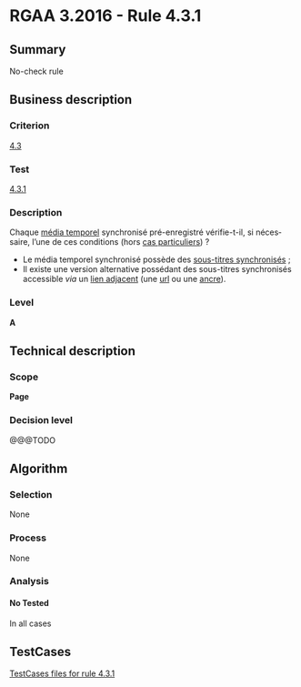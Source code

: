 # RGAA 3.2016 - Rule 4.3.1

## Summary
No-check rule


## Business description

### Criterion
[4.3](http://references.modernisation.gouv.fr/rgaa-accessibilite/2016/criteres.html#crit-4-3)

### Test
[4.3.1](http://references.modernisation.gouv.fr/rgaa-accessibilite/2016/criteres.html#test-4-3-1)

### Description
<div lang="fr">Chaque <a href="http://references.modernisation.gouv.fr/rgaa-accessibilite/2016/glossaire.html#mdia-temporel-type-son-vido-et-synchronis">m&#xE9;dia temporel</a> synchronis&#xE9; pr&#xE9;-enregistr&#xE9; v&#xE9;rifie-t-il, si n&#xE9;cessaire, l&#x2019;une de ces conditions (hors <a href="http://references.modernisation.gouv.fr/rgaa-accessibilite/cas-particuliers.html#cp-4-1,4-2,4-3,4-5,4-7,4-9,4-11,4-13" title="Cas particuliers pour le crit&#xE8;re 4.3">cas particuliers</a>)&nbsp;? <ul><li>Le m&#xE9;dia temporel synchronis&#xE9; poss&#xE8;de des <a href="http://references.modernisation.gouv.fr/rgaa-accessibilite/2016/glossaire.html#soustitres-synchroniss-objet-multimdia">sous-titres synchronis&#xE9;s</a>&nbsp;;</li> <li>Il existe une version alternative poss&#xE9;dant des sous-titres synchronis&#xE9;s accessible <i>via</i> un <a href="http://references.modernisation.gouv.fr/rgaa-accessibilite/2016/glossaire.html#lien-adjacent">lien adjacent</a> (une <a href="http://references.modernisation.gouv.fr/rgaa-accessibilite/2016/glossaire.html#url">url</a> ou une <a href="http://references.modernisation.gouv.fr/rgaa-accessibilite/2016/glossaire.html#ancre">ancre</a>).</li> </ul></div>

### Level
**A**


## Technical description

### Scope
**Page**

### Decision level
@@@TODO


## Algorithm

### Selection
None

### Process
None

### Analysis

#### No Tested
In all cases


##  TestCases

[TestCases files for rule 4.3.1](https://github.com/Asqatasun/Asqatasun/tree/develop/rules/rules-rgaa3.2016/src/test/resources/testcases/rgaa32016/Rgaa32016Rule040301/)


